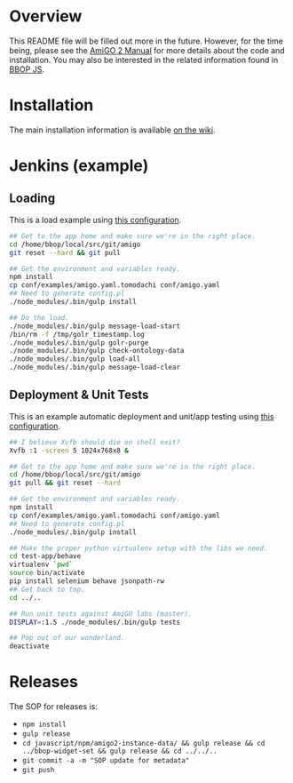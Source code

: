 # Overview

  This README file will be filled out more in the future. However, for
  the time being, please see the
  [AmiGO 2 Manual](http://wiki.geneontology.org/index.php/AmiGO_2_Manual)
  for more details about the code and installation. You may also be
  interested in the related information found in
  [BBOP JS](https://github.com/berkeleybop/bbop-js).

# Installation

The main installation information is available
[on the wiki](http://wiki.geneontology.org/index.php/AmiGO_2_Manual:_Installation).

# Jenkins (example)

## Loading

This is a load example using
[this configuration](https://github.com/geneontology/amigo/blob/master/conf/examples/amigo.yaml.tomodachi).

```bash
## Get to the app home and make sure we're in the right place.
cd /home/bbop/local/src/git/amigo
git reset --hard && git pull

## Get the environment and variables ready.
npm install
cp conf/examples/amigo.yaml.tomodachi conf/amigo.yaml
## Need to generate config.pl
./node_modules/.bin/gulp install

## Do the load.
./node_modules/.bin/gulp message-load-start
/bin/rm -f /tmp/golr_timestamp.log
./node_modules/.bin/gulp golr-purge
./node_modules/.bin/gulp check-ontology-data
./node_modules/.bin/gulp load-all
./node_modules/.bin/gulp message-load-clear
```

## Deployment & Unit Tests

This is an example automatic deployment and unit/app testing using
[this configuration](https://github.com/geneontology/amigo/blob/master/conf/examples/amigo.yaml.tomodachi).

```bash
## I believe Xvfb should die on shell exit?
Xvfb :1 -screen 5 1024x768x8 &

## Get to the app home and make sure we're in the right place.
cd /home/bbop/local/src/git/amigo
git pull && git reset --hard

## Get the environment and variables ready.
npm install
cp conf/examples/amigo.yaml.tomodachi conf/amigo.yaml
## Need to generate config.pl
./node_modules/.bin/gulp install

## Make the proper python virtualenv setup with the libs we need.
cd test-app/behave
virtualenv `pwd`
source bin/activate
pip install selenium behave jsonpath-rw
## Get back to top.
cd ../..

## Run unit tests against AmiGO labs (master).
DISPLAY=:1.5 ./node_modules/.bin/gulp tests

## Pop out of our wonderland.
deactivate
```

# Releases

The SOP for releases is:

* `npm install`
* `gulp release`
* `cd javascript/npm/amigo2-instance-data/ && gulp release && cd ../bbop-widget-set && gulp release && cd ../../..`
* `git commit -a -m "SOP update for metadata"`
* `git push`
